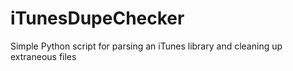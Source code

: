 # iTunesDupeChecker
Simple Python script for parsing an iTunes library and cleaning up extraneous files
